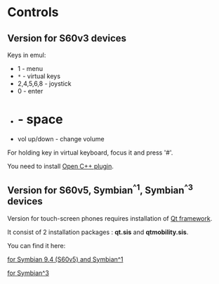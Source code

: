 # Controls #

## Version for S60v3 devices ##
Keys in emul:
  * 1           - menu
  * `*`         - virtual keys
  * 2,4,5,6,8   - joystick
  * 0           - enter
  * #           - space
  * vol up/down - change volume

For holding key in virtual keyboard, focus it and press '#'.

You need to install [Open C++ plugin](http://code.google.com/p/unrealspeccyp/source/browse/wiki/redist/Symbian/s60v3/).

## Version for S60v5, Symbian<sup>^1</sup>, Symbian<sup>^3</sup> devices ##
Version for touch-screen phones requires installation of [Qt framework](http://qt.nokia.com).

It consist of 2 installation packages : **qt.sis** and **qtmobility.sis**.

You can find it here:

[for Symbian 9.4 (S60v5) and Symbian^1](http://code.google.com/p/unrealspeccyp/source/browse/wiki/redist/Symbian/QtSymbian%5E1-4.7.3/)

[for Symbian^3](http://code.google.com/p/unrealspeccyp/source/browse/wiki/redist/Symbian/QtSymbian%5E3-4.7.3/)